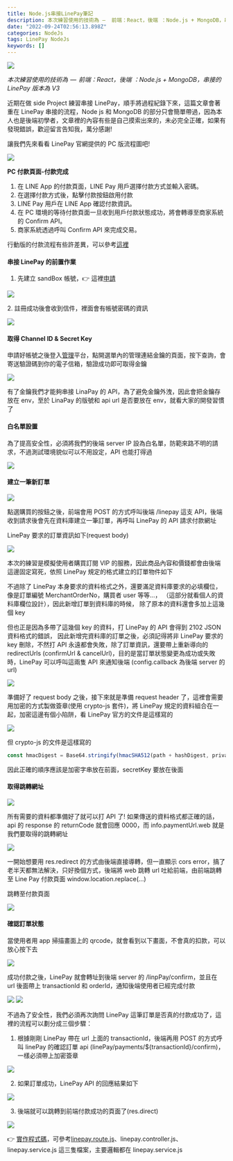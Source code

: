 ```yaml
---
title: Node.js串接LinePay筆記
description: 本次練習使用的技術為 —  前端：React，後端 ：Node.js + MongoDB，串接的LinePay版本為V3
date: "2022-09-24T02:56:13.898Z"
categories: NodeJs
tags: LinePay NodeJs
keywords: []
---
```


![](/img/1__J0CNjMiLimCyDzOt5DWJiA.png)

_本次練習使用的技術為  —  前端：React，後端 ：Node.js + MongoDB，串接的 LinePay 版本為 V3_

近期在做 side Project 練習串接 LinePay，順手將過程紀錄下來，這篇文章會著重在 LinePay 串接的流程，Node js 和 MongoDB 的部分只會簡單帶過，因為本人也是後端初學者，文章裡的內容有些是自己摸索出來的，未必完全正確，如果有發現錯誤，歡迎留言告知我，萬分感謝!

讓我們先來看看 LinePay 官網提供的 PC 版流程圖吧!

![](/img/1__9iXmOBSZ0Vme4LDo__ffmEQ.png)

**PC 付款頁面-付款完成**

1.  在 LINE App 的付款頁面，LINE Pay 用戶選擇付款方式並輸入密碼。
2.  在選擇付款方式後，點擊付款按鈕啟用付款
3.  LINE Pay 用戶在 LINE App 確認付款資訊。
4.  在 PC 環境的等待付款頁面一旦收到用戶付款狀態成功，將會轉導至商家系統的 Confirm API。
5.  商家系統透過呼叫 Confirm API 來完成交易。

行動版的付款流程有些許差異，可以參考[這裡](https://pay.line.me/jp/developers/apis/onlineApis?locale=zh_TW)

#### 串接 LinePay 的前置作業

1.  先建立 sandBox 帳號，👉 這裡[申請](https://pay.line.me/tw/developers/techsupport/sandbox/testflow?locale=zh_TW)

![](/img/1__qjAJR3khkhaXPiLvTGx__TA.png)

2\. 註冊成功後會收到信件，裡面會有帳號密碼的資訊

![](/img/1__zqcPaem__OGpZFHR4HJyflw.jpeg)

#### 取得 Channel ID & Secret Key

申請好帳號之後登入[管理](https://pay.line.me/portal/tw/auth/login)平台，點開選單內的管理連結金鑰的頁面，按下查詢，會寄送驗證碼到你的電子信箱，驗證成功即可取得金鑰

![](/img/1__3IdY5uizhhrrL92fezkisw.png)

有了金鑰我們才能夠串接 LinaPay 的 API，為了避免金鑰外洩，因此會把金鑰存放在 env，至於 LinaPay 的版號和 api url 是否要放在 env，就看大家的開發習慣了

#### 白名單設置

為了提高安全性，必須將我們的後端 server IP 設為白名單，防範來路不明的請求，不過測試環境貌似可以不用設定，API 也能打得過

![](/img/1__cJMiMj1c4oWX8dmtHBNi7w.jpeg)

#### 建立一筆新訂單

![](/img/1__ftS916Luao__gAnUQfCV1tw.png)

點選購買的按鈕之後，前端會用 POST 的方式呼叫後端 /linepay 這支 API，後端收到請求後會先在資料庫建立一筆訂單，再呼叫 LinePay 的 API 請求付款網址

LinePay 要求的訂單資訊如下(request body)

![](/img/1__bKTY1__RS0dcf9wrLrUQuyQ.png)

本次的練習是模擬使用者購買訂閱 VIP 的服務，因此商品內容和價錢都會由後端這邊固定寫死，依照 LinePay 規定的格式建立的訂單物件如下

不過除了 LinePay 本身要求的資料格式之外，還要滿足資料庫要求的必填欄位，像是訂單編號 MerchantOrderNo，購買者 user 等等…， （這部分就看個人的資料庫欄位設計），因此新增訂單到資料庫的時候， 除了原本的資料還會多加上這幾個 key

但也正是因為多帶了這幾個 key 的資料，打 LinePay 的 API 會得到 2102 JSON 資料格式的錯誤， 因此新增完資料庫的訂單之後，必須記得將非 LinePay 要求的 key 刪除，不然打 API 永遠都會失敗，除了訂單資訊，還要帶上重新導向的 redirectUrls (confirmUrl & cancelUrl)，目的是當訂單狀態變更為成功或失敗時，LinePay 可以呼叫這兩隻 API 來通知後端 (config.callback 為後端 server 的 url)

![](/img/1__53yzFV__H1YnFbXsT__M7vNQ.png)

準備好了 request body 之後，接下來就是準備 request header 了，這裡會需要用加密的方式製做簽章(使用 crypto-js 套件)，將 LinePay 規定的資料組合在一起，加密這邊有個小陷阱，看 LinePay 官方的文件是這樣寫的

![](/img/1__6LBLZ__uCuDyNpCxJTmKGcA.png)

但 crypto-js 的文件是這樣寫的

```javascript
const hmacDigest = Base64.stringify(hmacSHA512(path + hashDigest, privateKey));
```

因此正確的順序應該是加密字串放在前面，secretKey 要放在後面

#### 取得跳轉網址

![](/img/1__OGGFbSWkqTn6tZpI9qOrwg.png)

所有需要的資料都準備好了就可以打 API 了! 如果傳送的資料格式都正確的話，api 的 response 的 returnCode 就會回應 0000，而 info.paymentUrl.web 就是我們要取得的跳轉網址

![](/img/1__gXHkfMXYodf4qgd0fvJcYQ.png)

一開始想要用 res.redirect 的方式由後端直接導轉，但一直顯示 cors error，搞了老半天都無法解決，只好換個方式，後端將 web 跳轉 url 吐給前端，由前端跳轉至 Line Pay 付款頁面 window.location.replace(…)

跳轉至付款頁面

![](/img/1__6b2__j0avGMXiB7Vypgawww.png)

#### 確認訂單狀態

當使用者用 app 掃描畫面上的 qrcode，就會看到以下畫面，不會真的扣款，可以放心按下去

![](/img/1____jNzBNjCuJzodXsqVHUR6Q.jpeg)

成功付款之後，LinePay 就會轉址到後端 server 的 /linpPay/confirm，並且在 url 後面帶上 transactionId 和 orderId，通知後端使用者已經完成付款

![](/img/1__GueztyLHgjxQ__Juva8LJ6g.png)
![](/img/1__EWa__VengiWxPOVQEJyiSgw.png)

不過為了安全性，我們必須再次詢問 LinePay 這筆訂單是否真的付款成功了，這裡的流程可以劃分成三個步驟：

1.  根據剛剛 LinePay 帶在 url 上面的 transactionId，後端再用 POST 的方式呼叫 linePay 的確認訂單 api (linePay/payments/${transactionId}/confirm)，一樣必須帶上加密簽章

![](/img/1__elR3YPHj5bi__4d7SZkCH9A.png)

2. 如果訂單成功，LinePay API 的回應結果如下

![](/img/1__5hNi4cbAGjWt88SFk72QPg.png)

3. 後端就可以跳轉到前端付款成功的頁面了(res.direct)

![](/img/1__VUA1Cx0L4Elqp8jQdomP5w.png)

👉 [實作程式碼](https://github.com/ChangChiao/task-board-backend)，可參考[linepay.route.js](https://github.com/ChangChiao/task-board-backend/blob/main/routes/linepay.route.js "linepay.route.js")、linepay.controller.js、linepay.service.js 這三隻檔案，主要邏輯都在 linepay.service.js
